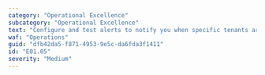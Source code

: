 ```yaml
---
category: "Operational Excellence"
subcategory: "Operational Excellence"
text: "Configure and test alerts to notify you when specific tenants are experiencing issues or are exceeding their consumption limits."
waf: "Operations"
guid: "dfb42da5-f871-4953-9e5c-da6fda3f1411"
id: "E01.05"
severity: "Medium"
---
```


